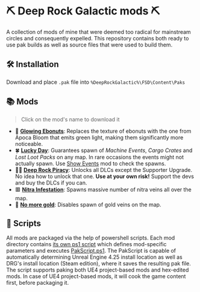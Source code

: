 # ⛏ Deep Rock Galactic mods ⛏

A collection of mods of mine that were deemed too radical for mainstream circles and consequently expelled. This repository contains both ready to use pak builds as well as source files that were used to build them.

## 🛠 Installation

Download and place `.pak` file into `%DeepRockGalactic%\FSD\Content\Paks`

## 📚 Mods
> Click on the mod's name to download it
- 🥜 **[Glowing Ebonuts]**: Replaces the texture of ebonuts with the one from Apoca Bloom that emits green light, making them significantly more noticeable.
- 🍀 **[Lucky Day]**: Guarantees spawn of *Machine Events*, *Cargo Crates* and *Lost Loot Packs* on any map. In rare occasions the events might not actually spawn. Use [Show Events] mod to check the spawns.
- 🏴‍☠️ **[Deep Rock Piracy]**: Unlocks all DLCs except the Supporter Upgrade. No idea how to unlock that one. **Use at your own risk!** Support the devs and buy the DLCs if you can.
- 🟥 **[Nitra Infestation]**: Spawns massive number of nitra veins all over the map.
- 🚫 **[No more gold]**: Disables spawn of gold veins on the map.

## 📜 Scripts
All mods are packaged via the help of powershell scripts. Each mod directory contains [its own ps1 script](./GlowingEbonuts/GlowingEbonuts.ps1) which defines mod-specific parameters and executes [PakScript.ps1](./PakScript.ps1).
The PakScript is capable of automatically determining Unreal Engine 4.25 install location as well as DRG's install location (Steam edition), where it saves the resulting pak file.
The script supports paking both UE4 project-based mods and hex-edited mods. In case of UE4 project-based mods, it will cook the game content first, before packaging it.

[Show Events]: https://github.com/ArcticEcho/DRG-Mods/tree/c91790e4bf2d70006ef3d911ab97fac67fd5f232/Quality%20of%20Life/HUD#show-events---v111

[Glowing Ebonuts]: https://github.com/humping-koala/drg-mods/raw/master/build/Glowing%20Ebonuts%20-%20V1.0%20_P.pak
[Lucky Day]: https://github.com/humping-koala/drg-mods/raw/master/build/Lucky%20Day%20-%20V1.1%20_P.pak
[Deep Rock Piracy]: https://github.com/humping-koala/drg-mods/raw/master/build/Deep%20Rock%20Piracy%20-%20V1.0%20_P.pak
[Nitra Infestation]: https://github.com/humping-koala/drg-mods/raw/master/build/Nitra%20Infestation%20-%20V1.0%20_P.pak
[No more gold]: https://github.com/humping-koala/drg-mods/raw/master/build/No%20more%20gold%20-%20V1.0%20_P.pak